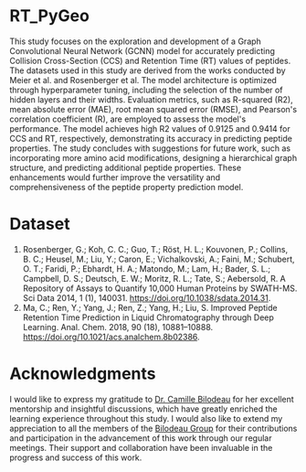 # RT_PyGeo

This study focuses on the exploration and development of a Graph Convolutional Neural Network (GCNN) model
for accurately predicting Collision Cross-Section (CCS) and Retention Time (RT) values of peptides. The datasets
used in this study are derived from the works conducted by Meier et al. and Rosenberger et al. The model
architecture is optimized through hyperparameter tuning, including the selection of the number of hidden layers
and their widths. Evaluation metrics, such as R-squared (R2), mean absolute error (MAE), root mean squared
error (RMSE), and Pearson's correlation coefficient (R), are employed to assess the model's performance. The
model achieves high R2 values of 0.9125 and 0.9414 for CCS and RT, respectively, demonstrating its accuracy
in predicting peptide properties. The study concludes with suggestions for future work, such as incorporating
more amino acid modifications, designing a hierarchical graph structure, and predicting additional peptide
properties. These enhancements would further improve the versatility and comprehensiveness of the peptide
property prediction model.


# Dataset 
1) Rosenberger, G.; Koh, C. C.; Guo, T.; Röst, H. L.; Kouvonen, P.; Collins, B. C.; Heusel, M.; Liu, Y.; Caron, E.; Vichalkovski, A.; Faini, M.; Schubert, O. T.;
Faridi, P.; Ebhardt, H. A.; Matondo, M.; Lam, H.; Bader, S. L.; Campbell, D. S.; Deutsch, E. W.; Moritz, R. L.; Tate, S.; Aebersold, R. A Repository of Assays to
Quantify 10,000 Human Proteins by SWATH-MS. Sci Data 2014, 1 (1), 140031. https://doi.org/10.1038/sdata.2014.31.
2) Ma, C.; Ren, Y.; Yang, J.; Ren, Z.; Yang, H.; Liu, S. Improved Peptide Retention Time Prediction in Liquid Chromatography through Deep Learning. Anal.
Chem. 2018, 90 (18), 10881–10888. https://doi.org/10.1021/acs.analchem.8b02386.

# Acknowledgments
I would like to express my gratitude to [Dr. Camille Bilodeau](https://github.com/cbilodeau2) for her excellent mentorship and insightful
discussions, which have greatly enriched the learning experience throughout this study. I would also like to extend
my appreciation to all the members of the [Bilodeau Group](https://bilodeau-group.com/) for their contributions and participation in the
advancement of this work through our regular meetings. Their support and collaboration have been invaluable in
the progress and success of this work.
